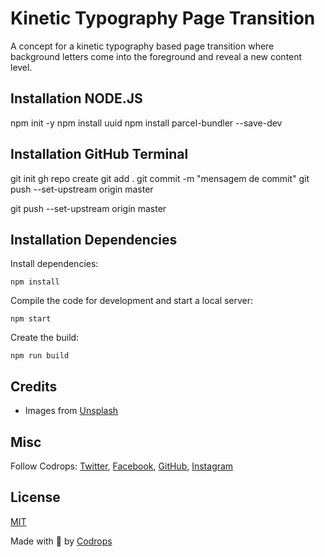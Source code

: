 # Kinetic Typography Page Transition

A concept for a kinetic typography based page transition where background letters come into the foreground and reveal a new content level.

## Installation NODE.JS
npm init -y
npm install uuid
npm install parcel-bundler --save-dev

## Installation GitHub Terminal
git init
gh repo create
git add .
git commit -m "mensagem de commit"
git push --set-upstream origin master

git push --set-upstream origin master

## Installation Dependencies 
Install dependencies:

```
npm install
```

Compile the code for development and start a local server:

```
npm start
```

Create the build:

```
npm run build
```

## Credits

- Images from [Unsplash](https://unsplash.com/)

## Misc

Follow Codrops: [Twitter](http://www.twitter.com/codrops), [Facebook](http://www.facebook.com/codrops), [GitHub](https://github.com/codrops), [Instagram](https://www.instagram.com/codropsss/)

## License
[MIT](LICENSE)

Made with :blue_heart:  by [Codrops](http://www.codrops.com)






